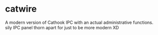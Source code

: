 # catwire
A modern version of Cathook IPC with an actual administrative functions. sily IPC panel thorn apart for just to be more modern XD
